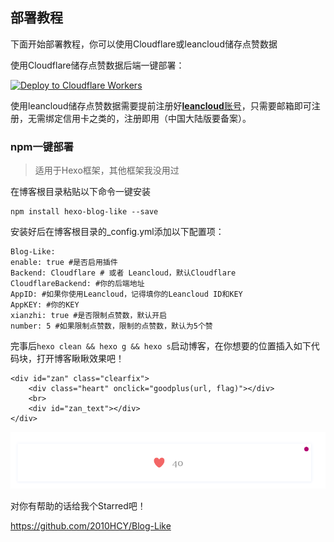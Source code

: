 ## 部署教程

下面开始部署教程，你可以使用Cloudflare或leancloud储存点赞数据

使用Cloudflare储存点赞数据后端一键部署：

[![Deploy to Cloudflare Workers](https://deploy.workers.cloudflare.com/button)](https://deploy.workers.cloudflare.com/?url=https://github.com/2010HCY/Blog-Likes-Backend)


使用leancloud储存点赞数据需要提前注册好[**leancloud**账号](https://www.leancloud.com/)，只需要邮箱即可注册，无需绑定信用卡之类的，注册即用（中国大陆版要备案）。

### npm一键部署

> 适用于Hexo框架，其他框架我没用过

在博客根目录粘贴以下命令一键安装

```
npm install hexo-blog-like --save
```

安装好后在博客根目录的_config.yml添加以下配置项：

```
Blog-Like:
enable: true #是否启用插件
Backend: Cloudflare # 或者 Leancloud，默认Cloudflare
CloudflareBackend: #你的后端地址
AppID: #如果你使用Leancloud，记得填你的Leancloud ID和KEY
AppKEY: #你的KEY
xianzhi: true #是否限制点赞数，默认开启
number: 5 #如果限制点赞数，限制的点赞数，默认为5个赞
```

完事后`hexo clean && hexo g && hexo s`启动博客，在你想要的位置插入如下代码块，打开博客瞅瞅效果吧！

```
<div id="zan" class="clearfix">
    <div class="heart" onclick="goodplus(url, flag)"></div>
    <br>
    <div id="zan_text"></div>
</div>
```

<img src="/images/效果展示.png" style="zoom:80%;" />

对你有帮助的话给我个Starred吧！

https://github.com/2010HCY/Blog-Like